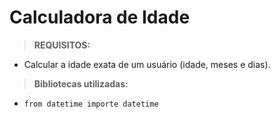 # Calculadora de Idade

> **REQUISITOS:**
* Calcular a idade exata de um usuário (idade, meses e dias).

> **Bibliotecas utilizadas:**
* `from datetime importe datetime`